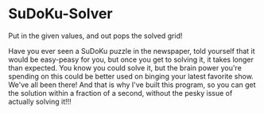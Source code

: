 # SuDoKu-Solver
Put in the given values, and out pops the solved grid!

Have you ever seen a SuDoKu puzzle in the newspaper, told yourself that it would be easy-peasy for you, but once you get to solving it, it takes longer than expected. You know you could solve it, but the brain power you're spending on this could be better used on binging your latest favorite show. 
We've all been there!
And that is why I've built this program, so you can get the solution within a fraction of a second, without the pesky issue of actually solving it!!!
